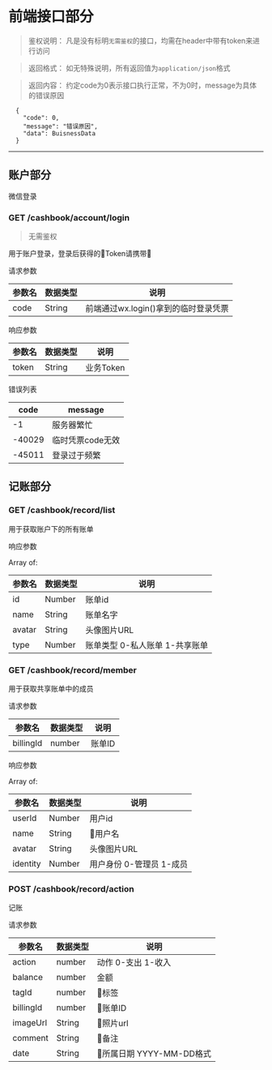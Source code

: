 # 前端接口部分

> 鉴权说明： 凡是没有标明```无需鉴权```的接口，均需在header中带有token来进行访问

> 返回格式： 如无特殊说明，所有返回值为```application/json```格式

> 返回内容： 约定code为0表示接口执行正常，不为0时，message为具体的错误原因
```
  {
    "code": 0,
    "message": "错误原因",
    "data": BuisnessData
  }
```

---

## 账户部分

微信登录

### GET /cashbook/account/login

> 无需鉴权

用于账户登录，登录后获得的Token请携带

请求参数

|参数名|数据类型|说明|
|---|---|---|
|code|String|前端通过wx.login()拿到的临时登录凭票|

响应参数

|参数名|数据类型|说明|
|---|---|---|
|token|String|业务Token|

错误列表

|code|message|
|---|---|
|-1|服务器繁忙|
|-40029|临时凭票code无效|
|-45011|登录过于频繁|

## 记账部分

### GET /cashbook/record/list

用于获取账户下的所有账单

响应参数

Array of: 

|参数名|数据类型|说明|
|---|---|---|
|id|Number|账单id|
|name|String|账单名字|
|avatar|String|头像图片URL|
|type|Number|账单类型 0-私人账单 1-共享账单|

### GET /cashbook/record/member

用于获取共享账单中的成员

请求参数

|参数名|数据类型|说明|
|---|---|---|
|billingId|number|账单ID|

响应参数

Array of: 

|参数名|数据类型|说明|
|---|---|---|
|userId|Number|用户id|
|name|String|用户名|
|avatar|String|头像图片URL|
|identity|Number|用户身份 0-管理员 1-成员|

### POST /cashbook/record/action

记账

请求参数

|参数名|数据类型|说明|
|---|---|---|
|action|number|动作 0-支出 1-收入|
|balance|number|金额|
|tagId|number|标签|
|billingId|number|账单ID|
|imageUrl|String|照片url|
|comment|String|备注|
|date|String|所属日期 YYYY-MM-DD格式|


